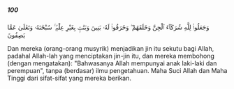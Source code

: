 ##### 100

<span class="ayah">وَجَعَلُوا۟ لِلَّهِ شُرَكَآءَ ٱلْجِنَّ وَخَلَقَهُمْ ۖ وَخَرَقُوا۟ لَهُۥ بَنِينَ وَبَنَٰتٍۭ بِغَيْرِ عِلْمٍۢ ۚ سُبْحَٰنَهُۥ وَتَعَٰلَىٰ عَمَّا يَصِفُونَ</span>

<span class="ayah_translation">Dan mereka (orang-orang musyrik) menjadikan jin itu sekutu bagi Allah, padahal Allah-lah yang menciptakan jin-jin itu, dan mereka membohong (dengan mengatakan): "Bahwasanya Allah mempunyai anak laki-laki dan perempuan", tanpa (berdasar) ilmu pengetahuan. Maha Suci Allah dan Maha Tinggi dari sifat-sifat yang mereka berikan.</span>
